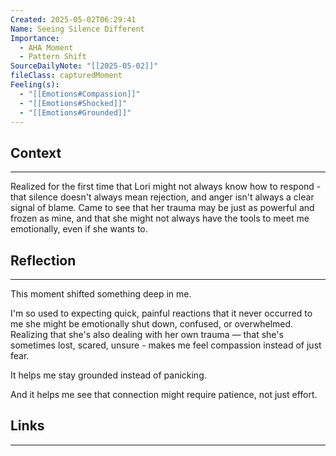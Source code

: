 ```yaml
---
Created: 2025-05-02T06:29:41
Name: Seeing Silence Different
Importance:
  - AHA Moment
  - Pattern Shift
SourceDailyNote: "[[2025-05-02]]"
fileClass: capturedMoment
Feeling(s):
  - "[[Emotions#Compassion]]"
  - "[[Emotions#Shocked]]"
  - "[[Emotions#Grounded]]"
---
```

## Context
---
Realized for the first time that Lori might not always know how to respond - that silence doesn't always mean rejection, and anger isn't always a clear signal of blame.
Came to see that her trauma may be just as powerful and frozen as mine, and that she might not always have the tools to meet me emotionally, even if she wants to.
## Reflection 
---
This moment shifted something deep in me.

I'm so used to expecting quick, painful reactions that it never occurred to me she might be emotionally shut down, confused, or overwhelmed. Realizing that she's also dealing with her own trauma — that she's sometimes lost, scared, unsure - makes me feel compassion instead of just fear.

It helps me stay grounded instead of panicking.

And it helps me see that connection might require patience, not just effort.
## Links
---

